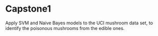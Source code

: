 # Capstone1

Apply SVM and Naive Bayes models to the UCI mushroom data set, to identify the poisonous mushrooms from the edible ones.
